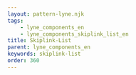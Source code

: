 ```yaml
---
layout: pattern-lyne.njk
tags: 
    - lyne_components_en
    - lyne_components_skiplink_list_en
title: Skiplink-List
parent: lyne_components_en
keywords: skiplink-list
order: 360
---
```

